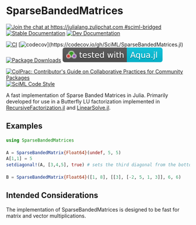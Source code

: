 # SparseBandedMatrices

[![Join the chat at https://julialang.zulipchat.com #sciml-bridged](https://img.shields.io/static/v1?label=Zulip&message=chat&color=9558b2&labelColor=389826)](https://julialang.zulipchat.com/#narrow/stream/279055-sciml-bridged)
[![Stable Documentation](https://img.shields.io/badge/docs-stable-blue.svg)](https://docs.sciml.ai/SparseBandedMatrices/stable/)
[![Dev Documentation](https://img.shields.io/badge/docs-dev-blue.svg)](https://docs.sciml.ai/SparseBandedMatrices/dev/)

[![CI](https://github.com/SciML/SparseBandedMatrices.jl/actions/workflows/Tests.yml/badge.svg)](https://github.com/SciML/SparseBandedMatrices.jl/actions/workflows/Tests.yml)
[![codecov](https://codecov.io/gh/SciML/SparseBandedMatrices.jl/branch/master/graph/badge.svg?)](https://codecov.io/gh/SciML/SparseBandedMatrices.jl)
[![Package Downloads](https://shields.io/endpoint?url=https://pkgs.genieframework.com/api/v1/badge/SparseBandedMatrices)](https://pkgs.genieframework.com?packages=SparseBandedMatrices)
[![Aqua QA](https://raw.githubusercontent.com/JuliaTesting/Aqua.jl/master/badge.svg)](https://github.com/JuliaTesting/Aqua.jl)

[![ColPrac: Contributor's Guide on Collaborative Practices for Community Packages](https://img.shields.io/badge/ColPrac-Contributor%27s%20Guide-blueviolet)](https://github.com/SciML/ColPrac)
[![SciML Code Style](https://img.shields.io/static/v1?label=code%20style&message=SciML&color=9558b2&labelColor=389826)](https://github.com/SciML/SciMLStyle)

A fast implementation of Sparse Banded Matrices in Julia. Primarily developed for use in a Butterfly LU factorization implemented in [RecursiveFactorization.jl](https://github.com/JuliaLinearAlgebra/RecursiveFactorization.jl) and [LinearSolve.jl](https://github.com/SciML/LinearSolve.jl).

## Examples
```julia
using SparseBandedMatrices

A = SparseBandedMatrix{Float64}(undef, 5, 5)
A[1,1] = 5
setdiagonal!(A, [3,4,5], true) # sets the third diagonal from the bottom to have the values 3, 4, and 5

B = SparseBandedMatrix{Float64}([1, 8], [[3], [-2, 5, 1, 3]], 6, 6)
```

## Intended Considerations
The implementation of SparseBandedMatrices is designed to be fast for matrix and vector multiplications. 